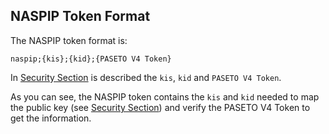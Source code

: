 ## NASPIP Token Format

The NASPIP token format is:

```
naspip;{kis};{kid};{PASETO V4 Token}
```

In [Security Section](./2.Security.md) is described the `kis`, `kid` and `PASETO V4 Token`.

As you can see, the NASPIP token contains the `kis` and `kid` needed to map the public key (see [Security Section](./2.Security.md)) and verify the PASETO V4 Token to get the information.